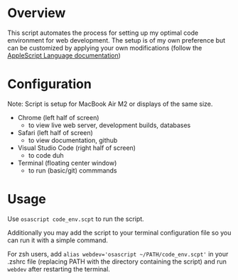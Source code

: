 # Overview

This script automates the process for setting up my optimal code environment for web development. The setup is of my own preference but can be customized by applying your own modifications (follow the [AppleScript Language documentation](https://developer.apple.com/library/archive/documentation/AppleScript/Conceptual/AppleScriptLangGuide/introduction/ASLR_intro.html))

# Configuration

Note: Script is setup for MacBook Air M2 or displays of the same size.

- Chrome (left half of screen)
  - to view live web server, development builds, databases
- Safari (left half of screen)
  - to view documentation, github
- Visual Studio Code (right half of screen)
  - to code duh
- Terminal (floating center window)
  - to run (basic/git) commmands

# Usage

Use `osascript code_env.scpt` to run the script.

Additionally you may add the script to your terminal configuration file so you can run it with a simple command.

For zsh users, add `alias webdev='osascript ~/PATH/code_env.scpt'` in your .zshrc file (replacing PATH with the directory containing the script) and run `webdev` after restarting the terminal.
